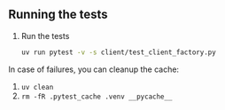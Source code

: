 ## Running the tests

1. Run the tests
    ```bash
    uv run pytest -v -s client/test_client_factory.py
    ```

In case of failures, you can cleanup the cache:

1. `uv clean`
2. `rm -fR .pytest_cache .venv __pycache__`

